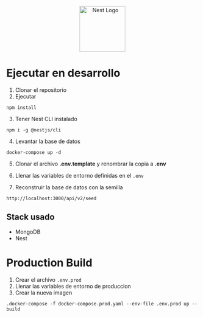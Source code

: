 <p align="center">
  <a href="http://nestjs.com/" target="blank"><img src="https://nestjs.com/img/logo-small.svg" width="120" alt="Nest Logo" /></a>
</p>

# Ejecutar en desarrollo

1. Clonar el repositorio
2. Ejecutar
```
npm install
```
3. Tener Nest CLI instalado
```
npm i -g @nestjs/cli
```
4. Levantar la base de datos
```
docker-compose up -d
```
5. Clonar el archivo __.env.template__ y renombrar la copia a __.env__

6. Llenar las variables de entorno definidas en el ```.env```

7. Reconstruir la base de datos con la semilla
```
http://localhost:3000/api/v2/seed
```

## Stack usado
* MongoDB
* Nest

# Production Build
1. Crear el archivo ```.env.prod```
2. Llenar las variables de entorno de produccion
3. Crear la nueva imagen

```
.docker-compose -f docker-compose.prod.yaml --env-file .env.prod up --build
```